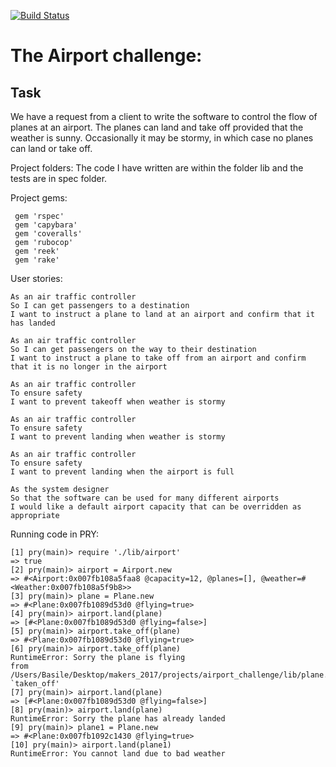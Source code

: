 [![Build
Status](https://travis-ci.org/travis-ci/travis-web.svg?branch=master)](https://travis-ci.org/travis-ci/travis-web)

# The Airport challenge:
Task
-----
We have a request from a client to write the software to control the flow of planes at an airport. The planes can land and take off provided that the weather is sunny. Occasionally it may be stormy, in which case no planes can land or take off.

Project folders:
The code I have written are within the folder lib and the tests are in spec folder.

Project gems:

```
 gem 'rspec'
 gem 'capybara'
 gem 'coveralls'
 gem 'rubocop'
 gem 'reek'
 gem 'rake'
```

User stories:

```
As an air traffic controller
So I can get passengers to a destination
I want to instruct a plane to land at an airport and confirm that it has landed

As an air traffic controller
So I can get passengers on the way to their destination
I want to instruct a plane to take off from an airport and confirm that it is no longer in the airport

As an air traffic controller
To ensure safety
I want to prevent takeoff when weather is stormy

As an air traffic controller
To ensure safety
I want to prevent landing when weather is stormy

As an air traffic controller
To ensure safety
I want to prevent landing when the airport is full

As the system designer
So that the software can be used for many different airports
I would like a default airport capacity that can be overridden as appropriate
```
Running code in PRY:
```
[1] pry(main)> require './lib/airport'
=> true
[2] pry(main)> airport = Airport.new
=> #<Airport:0x007fb108a5faa8 @capacity=12, @planes=[], @weather=#<Weather:0x007fb108a5f9b8>>
[3] pry(main)> plane = Plane.new
=> #<Plane:0x007fb1089d53d0 @flying=true>
[4] pry(main)> airport.land(plane)
=> [#<Plane:0x007fb1089d53d0 @flying=false>]
[5] pry(main)> airport.take_off(plane)
=> #<Plane:0x007fb1089d53d0 @flying=true>
[6] pry(main)> airport.take_off(plane)
RuntimeError: Sorry the plane is flying
from /Users/Basile/Desktop/makers_2017/projects/airport_challenge/lib/plane.rb:16:in `taken_off'
[7] pry(main)> airport.land(plane)
=> [#<Plane:0x007fb1089d53d0 @flying=false>]
[8] pry(main)> airport.land(plane)
RuntimeError: Sorry the plane has already landed
[9] pry(main)> plane1 = Plane.new
=> #<Plane:0x007fb1092c1430 @flying=true>
[10] pry(main)> airport.land(plane1)
RuntimeError: You cannot land due to bad weather
```
